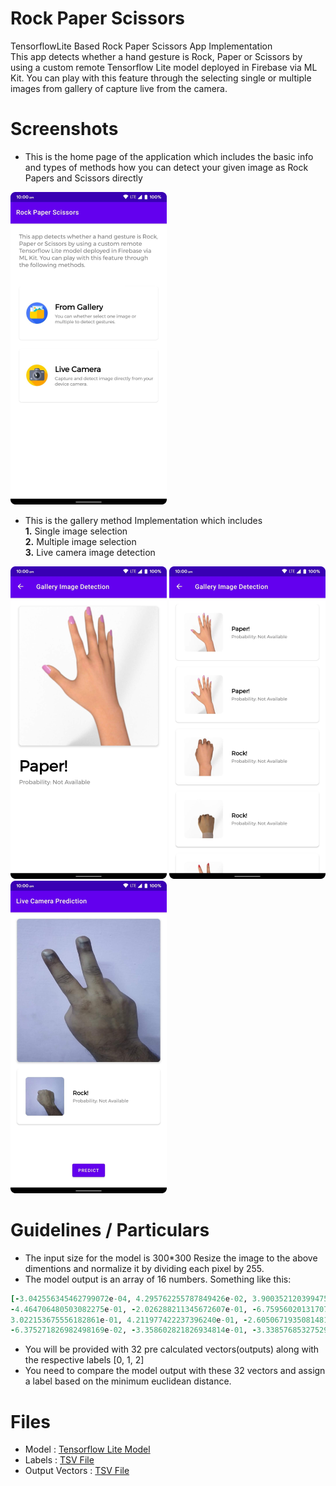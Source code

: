 # Rock Paper Scissors
TensorflowLite Based Rock Paper Scissors App Implementation <br />
This app detects whether a hand gesture is Rock, Paper or Scissors by using a custom remote Tensorflow Lite model deployed in Firebase via ML Kit. You can play with this feature through the selecting single or multiple images from gallery of capture live from the camera.


# Screenshots
- This is the home page of the application which includes the basic info and types of methods how you can detect your given image as Rock Papers and Scissors directly

<img src="https://github.com/rahulshah456/RetailPulseAssignment/blob/master/screenshots/1.png" /> 


- This is the gallery method Implementation which includes <br />
**1.** Single image selection <br />
**2.** Multiple image selection <br />
**3.** Live camera image detection <br />

<img src="https://github.com/rahulshah456/RetailPulseAssignment/blob/master/screenshots/2.png" /> <img src="https://github.com/rahulshah456/RetailPulseAssignment/blob/master/screenshots/3.png" />
<img src="https://github.com/rahulshah456/RetailPulseAssignment/blob/master/screenshots/4.png" /> 

# Guidelines / Particulars
- The input size for the model is 300*300 Resize the image to the above dimentions and normalize it by dividing each pixel by 255.
- The model output is an array of 16 numbers. Something like this:
```ruby
[-3.042556345462799072e-04, 4.295762255787849426e-02, 3.900352120399475098e-01, -3.883016854524612427e-02,
-4.464706480503082275e-01, -2.026288211345672607e-01, -6.759560201317071915e-04, 6.938941031694412231e-02, 
3.022153675556182861e-01, 4.211977422237396240e-01, -2.605067193508148193e-01, -1.835217922925949097e-01, 
-6.375271826982498169e-02, -3.358602821826934814e-01, -3.338576853275299072e-01, -2.638743817806243896e-02]
```
- You will be provided with 32 pre calculated vectors(outputs) along with the respective labels [0, 1, 2]
- You need to compare the model output with these  32 vectors and assign a label based on the minimum euclidean distance.


# Files
- Model : [Tensorflow Lite Model](https://github.com/rahulshah456/RetailPulseAssignment/blob/master/model/rps_model.tflite)
- Labels : [TSV File](https://github.com/rahulshah456/RetailPulseAssignment/blob/master/app/src/main/assets/rps_labels.tsv)
- Output Vectors : [TSV File](https://github.com/rahulshah456/RetailPulseAssignment/blob/master/app/src/main/assets/rps_vecs.tsv)
